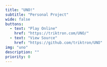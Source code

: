 ```yaml
---
title: "UNO!"
subtitle: "Personal Project"
wide: false
buttons:
  - text: "Play Online"
    href: "https://triktron.com/UNO/"
  - text: "View Source"
    href: "https://github.com/triktron/UNO"
img: "uno"
description: ""
priority: 0
---
```

